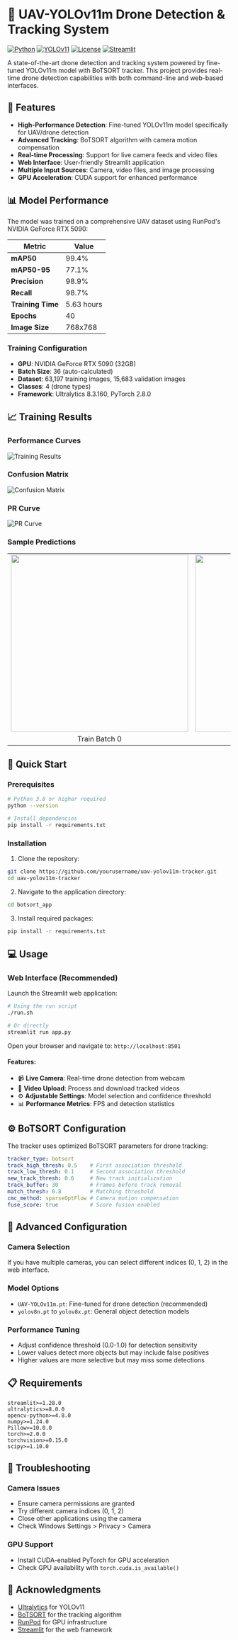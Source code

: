 # 🚁 UAV-YOLOv11m Drone Detection & Tracking System

[![Python](https://img.shields.io/badge/Python-3.8+-blue.svg)](https://www.python.org/downloads/)
[![YOLOv11](https://img.shields.io/badge/YOLOv11-Latest-green.svg)](https://github.com/ultralytics/ultralytics)
[![License](https://img.shields.io/badge/License-MIT-yellow.svg)](LICENSE)
[![Streamlit](https://img.shields.io/badge/Streamlit-App-red.svg)](https://streamlit.io/)

A state-of-the-art drone detection and tracking system powered by fine-tuned YOLOv11m model with BoTSORT tracker. This project provides real-time drone detection capabilities with both command-line and web-based interfaces.

## 🌟 Features

- **High-Performance Detection**: Fine-tuned YOLOv11m model specifically for UAV/drone detection
- **Advanced Tracking**: BoTSORT algorithm with camera motion compensation
- **Real-time Processing**: Support for live camera feeds and video files
- **Web Interface**: User-friendly Streamlit application
- **Multiple Input Sources**: Camera, video files, and image processing
- **GPU Acceleration**: CUDA support for enhanced performance

## 📊 Model Performance

The model was trained on a comprehensive UAV dataset using RunPod's NVIDIA GeForce RTX 5090:

| Metric | Value |
|--------|-------|
| **mAP50** | 99.4% |
| **mAP50-95** | 77.1% |
| **Precision** | 98.9% |
| **Recall** | 98.7% |
| **Training Time** | 5.63 hours |
| **Epochs** | 40 |
| **Image Size** | 768x768 |

### Training Configuration
- **GPU**: NVIDIA GeForce RTX 5090 (32GB)
- **Batch Size**: 36 (auto-calculated)
- **Dataset**: 63,197 training images, 15,683 validation images
- **Classes**: 4 (drone types)
- **Framework**: Ultralytics 8.3.160, PyTorch 2.8.0

## 📈 Training Results

### Performance Curves
![Training Results](uav-fine-tune/results.png)

### Confusion Matrix
![Confusion Matrix](uav-fine-tune/confusion_matrix_normalized.png)

### PR Curve
![PR Curve](uav-fine-tune/PR_curve.png)

### Sample Predictions
<table>
<tr>
<td><img src="uav-fine-tune/train_batch0.jpg" width="400"/></td>
<td><img src="uav-fine-tune/val_batch1_pred.jpg" width="400"/></td>
</tr>
<tr>
<td align="center">Train Batch 0</td>
<td align="center">Validation Batch 1</td>
</tr>
</table>

## 🚀 Quick Start

### Prerequisites
```bash
# Python 3.8 or higher required
python --version

# Install dependencies
pip install -r requirements.txt
```

### Installation

1. Clone the repository:
```bash
git clone https://github.com/yourusername/uav-yolov11m-tracker.git
cd uav-yolov11m-tracker
```

2. Navigate to the application directory:
```bash
cd botsort_app
```

3. Install required packages:
```bash
pip install -r requirements.txt
```

## 💻 Usage

### Web Interface (Recommended)

Launch the Streamlit web application:

```bash
# Using the run script
./run.sh

# Or directly
streamlit run app.py
```

Open your browser and navigate to: `http://localhost:8501`

#### Features:
- 📹 **Live Camera**: Real-time drone detection from webcam
- 📁 **Video Upload**: Process and download tracked videos
- ⚙️ **Adjustable Settings**: Model selection and confidence threshold
- 📊 **Performance Metrics**: FPS and detection statistics


## ⚙️ BoTSORT Configuration

The tracker uses optimized BoTSORT parameters for drone tracking:

```yaml
tracker_type: botsort
track_high_thresh: 0.5    # First association threshold
track_low_thresh: 0.1     # Second association threshold
new_track_thresh: 0.6     # New track initialization
track_buffer: 30          # Frames before track removal
match_thresh: 0.8         # Matching threshold
cmc_method: sparseOptFlow # Camera motion compensation
fuse_score: true          # Score fusion enabled
```

## 🔧 Advanced Configuration

### Camera Selection
If you have multiple cameras, you can select different indices (0, 1, 2) in the web interface.

### Model Options
- `UAV-YOLOv11m.pt`: Fine-tuned for drone detection (recommended)
- `yolov8n.pt` to `yolov8x.pt`: General object detection models

### Performance Tuning
- Adjust confidence threshold (0.0-1.0) for detection sensitivity
- Lower values detect more objects but may include false positives
- Higher values are more selective but may miss some detections

## 📋 Requirements

```
streamlit>=1.28.0
ultralytics>=8.0.0
opencv-python>=4.8.0
numpy>=1.24.0
Pillow>=10.0.0
torch>=2.0.0
torchvision>=0.15.0
scipy>=1.10.0
```

## 🐛 Troubleshooting

### Camera Issues
- Ensure camera permissions are granted
- Try different camera indices (0, 1, 2)
- Close other applications using the camera
- Check Windows Settings > Privacy > Camera

### GPU Support
- Install CUDA-enabled PyTorch for GPU acceleration
- Check GPU availability with `torch.cuda.is_available()`


## 🙏 Acknowledgments

- [Ultralytics](https://github.com/ultralytics/ultralytics) for YOLOv11
- [BoTSORT](https://github.com/NirAharon/BoT-SORT) for the tracking algorithm
- [RunPod](https://www.runpod.io/) for GPU infrastructure
- [Streamlit](https://streamlit.io/) for the web framework
